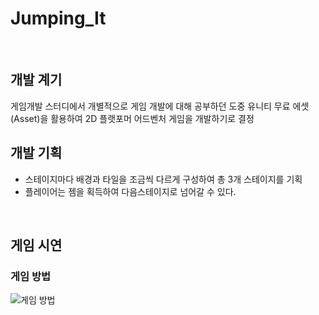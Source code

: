# Jumping_It

<br>

## 개발 계기 

게임개발 스터디에서 개별적으로 게임 개발에 대해 공부하던 도중 유니티 무료 에셋(Asset)을 활용하여 2D 플랫포머 어드벤처 게임을 개발하기로 결정

## 개발 기획
* 스테이지마다 배경과 타일을 조금씩 다르게 구성하여 총 3개 스테이지를 기획
* 플레이어는 젬을 획득하여 다음스테이지로 넘어갈 수 있다.

<br>

## 게임 시연

### 게임 방법
![게임 방법](https://user-images.githubusercontent.com/62506973/208889367-b13d82bd-6e84-4ea5-a6d4-edb0787cd29b.gif)
